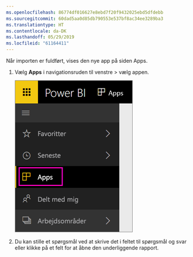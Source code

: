```yaml
---
ms.openlocfilehash: 86774df016627e8ebd7f20f9432025ebd5dfdebb
ms.sourcegitcommit: 60dad5aa0d85db790553e537bf8ac34ee3289ba3
ms.translationtype: HT
ms.contentlocale: da-DK
ms.lasthandoff: 05/29/2019
ms.locfileid: "61164411"
---
```

Når importen er fuldført, vises den nye app på siden Apps.

1. Vælg **Apps** i navigationsruden til venstre > vælg appen.
   
     ![Apps i venstre navigationsrude](media/powerbi-service-apps-open-app/power-bi-service-apps-left-nav.png)
2. Du kan stille et spørgsmål ved at skrive det i feltet til spørgsmål og svar eller klikke på et felt for at åbne den underliggende rapport. 

